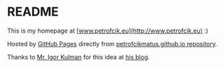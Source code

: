 # README #

This is my homepage at [www.petrofcik.eu](http://www.petrofcik.eu) :)

Hosted by [GitHub Pages](https://pages.github.com) directly from [petrofcikmatus.github.io repository](https://github.com/petrofcikmatus/petrofcikmatus.github.io).

Thanks to [Mr. Igor Kulman](https://www.kulman.sk) for this idea at [his blog](https://www.kulman.sk/sk/content/navrat-statickeho-webu).